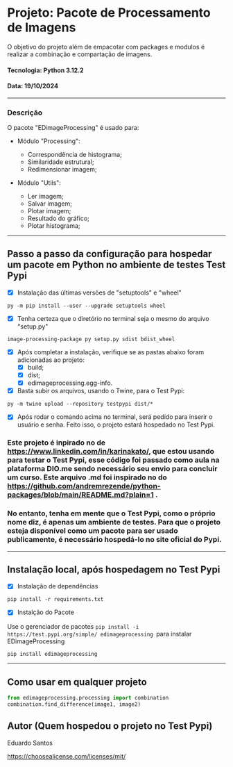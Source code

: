# Projeto: Pacote de Processamento de Imagens
O objetivo do projeto além de empacotar com packages e modulos é realizar a combinação e compartação de imagens.

#### Tecnologia: Python 3.12.2
#### Data: 19/10/2024
-----------------------------------------
### Descrição
O pacote "EDimageProcessing" é usado para:

- Módulo "Processing":
  - Correspondência de histograma;
  - Similaridade estrutural;
  - Redimensionar imagem;

- Módulo "Utils":
  - Ler imagem;
  - Salvar imagem;
  - Plotar imagem;
  - Resultado do gráfico;
  - Plotar histograma;
---------------------------------------------
## Passo a passo da configuração para hospedar um pacote em Python no ambiente de testes Test Pypi

- [x] Instalação das últimas versões de "setuptools" e "wheel"

```
py -m pip install --user --upgrade setuptools wheel
```
- [x] Tenha certeza que o diretório no terminal seja o mesmo do arquivo "setup.py"

```
image-processing-package py setup.py sdist bdist_wheel
```

- [x] Após completar a instalação, verifique se as pastas abaixo foram adicionadas ao projeto:
  - [x] build;
  - [x] dist;
  - [x] edimageprocessing.egg-info.

- [x] Basta subir os arquivos, usando o Twine, para o Test Pypi:

```
py -m twine upload --repository testpypi dist/*
```

- [x] Após rodar o comando acima no terminal, será pedido para inserir o usuário e senha. Feito isso, o projeto estará hospedado no Test Pypi.

### Este projeto é inpirado no de https://www.linkedin.com/in/karinakato/, que estou usando para testar o Test Pypi, esse código foi passado como aula na plataforma DIO.me sendo necessário seu envio para concluir um curso. Este arquivo .md foi inspirado no do https://github.com/andremrezende/python-packages/blob/main/README.md?plain=1 .

### No entanto, tenha em mente que o Test Pypi, como o próprio nome diz, é apenas um ambiente de testes. Para que o projeto esteja disponível como um pacote para ser usado publicamente, é necessário hospedá-lo no site oficial do Pypi.
----------------------------------------------------
## Instalação local, após hospedagem no Test Pypi

- [x] Instalação de dependências
```
pip install -r requirements.txt
```

- [x] Instalção do Pacote

Use o gerenciador de pacotes ```pip install -i https://test.pypi.org/simple/ edimageprocessing ```para instalar EDimageProcessing

```bash
pip install edimageprocessing
```
-------------------------------------------------
## Como usar em qualquer projeto

```python
from edimageprocessing.processing import combination
combination.find_difference(image1, image2)
```

## Autor (Quem hospedou o projeto no Test Pypi)
Eduardo Santos

https://choosealicense.com/licenses/mit/